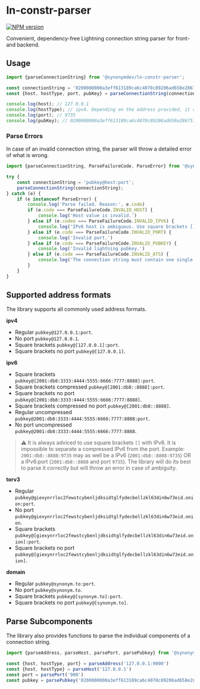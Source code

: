 # ln-constr-parser

[![NPM version](https://img.shields.io/npm/v/@synonymdev/ln-constr-parser?color=%23FFAE00&style=flat-square)](https://www.npmjs.com/package/@synonymdev/ln-constr-parser)

Convenient, dependency-free Lightning connection string parser for front- and backend.

## Usage

```typescript
import {parseConnectionString} from '@synonymdev/ln-constr-parser';

const connectionString = '0200000000a3eff613189ca6c4070c89206ad658e286751eca1f29262948247a5f@127.0.0.1:9735';
const {host, hostType, port, pubKey} = parseConnectionString(connectionString);

console.log(host); // 127.0.0.1
console.log(hostType); // ipv4. Depending on the address provided, it could be ipv6, torv3 or domain.
console.log(port); // 9735
console.log(pubKey); // 0200000000a3eff613189ca6c4070c89206ad658e286751eca1f29262948247a5f
```

### Parse Errors

In case of an invalid connection string, the parser will throw a detailed error of what is wrong.

```typescript
import {parseConnectionString, ParseFailureCode, ParseError} from '@synonymdev/ln-constr-parser';

try {
    const connectionString = 'pubkey@host:port';
    parseConnectionString(connectionString);
} catch (e) {
    if (e instanceof ParseError) {
        console.log('Parse failed. Reason:', e.code)
        if (e.code === ParseFailureCode.INVALID_HOST) {
            console.log('Host value is invalid.')
        } else if (e.codee === ParseFailureCode.INVALID_IPV6) {
            console.log('IPv6 host is ambiguous. Use square brackets [] like pubkey@[ipv6]:port.')
        } else if (e.code === ParseFailureCode.INVALID_PORT) {
            console.log('Invalid port.')
        } else if (e.code === ParseFailureCode.INVALID_PUBKEY) {
            console.log('Invalid lightning pubkey.')
        } else if (e.code === ParseFailureCode.INVALID_ATS) {
            console.log('The connection string must contain one single @ symbol.')
        }
    }
}
```

## Supported address formats

The library supports all commonly used address formats.

**ipv4**
- Regular `pubkey@127.0.0.1:port`.
- No port `pubkey@127.0.0.1`.
- Square brackets `pubkey@[127.0.0.1]:port`.
- Square brackets no port `pubkey@[127.0.0.1]`.

**ipv6**
- Square brackets `pubkey@[2001:db8:3333:4444:5555:6666:7777:8888]:port`.
- Square brackets compressed `pubkey@[2001:db8::8888]:port`.
- Square brackets no port `pubkey@[2001:db8:3333:4444:5555:6666:7777:8888]`.
- Square brackets compressed no port `pubkey@[2001:db8::8888]`.
- Regular uncompressed `pubkey@2001:db8:3333:4444:5555:6666:7777:8888:port`.
- No port uncompressed `pubkey@2001:db8:3333:4444:5555:6666:7777:8888`.

> **⚠️** It is always adviced to use square brackets `[]` with IPv6. It is impossible to separate a compressed IPv6 from the port. Example:
> `2001:db8::8888:9735` may as well be a IPv6 (`2001:db8::8888:9735`) OR a IPv6:port (`2001:db8::8888` and port `9735`).
> The library will do its best to parse it correctly but will throw an error in case of ambiguity.

**torv3**
- Regular `pubkey@giexynrrloc2fewstcybenljdksidtglfydecbellzkl63din6w73eid.onion:port`.
- No port `pubkey@giexynrrloc2fewstcybenljdksidtglfydecbellzkl63din6w73eid.onion`.
- Square brackets `pubkey@[giexynrrloc2fewstcybenljdksidtglfydecbellzkl63din6w73eid.onion]:port`.
- Square brackets no port `pubkey@[giexynrrloc2fewstcybenljdksidtglfydecbellzkl63din6w73eid.onion]`.

**domain**
- Regular `pubkey@synonym.to:port`.
- No port `pubkey@synonym.to`.
- Square brackets `pubkey@[synonym.to]:port`.
- Square brackets no port `pubkey@[synonym.to]`.

## Parse Subcomponents

The library also provides functions to parse the individual components of a connection string.

```typescript
import {parseAddress, parseHost, parsePort, parsePubkey} from '@synonymdev/ln-constr-parser';

const {host, hostType, port} = parseAddress('127.0.0.1:9000')
const {host, hostType} = parseHost('127.0.0.1')
const port = parsePort('900')
const pubkey = parsePubkey('0200000000a3eff613189ca6c4070c89206ad658e286751eca1f29262948247a5f')
```